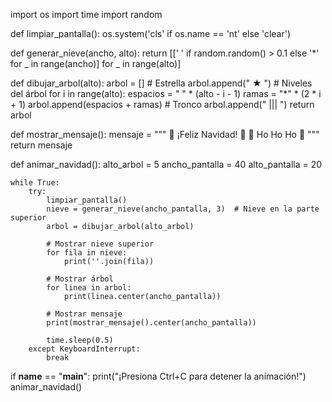 import os
import time
import random

def limpiar_pantalla():
    os.system('cls' if os.name == 'nt' else 'clear')

def generar_nieve(ancho, alto):
    return [[' ' if random.random() > 0.1 else '*' for _ in range(ancho)] for _ in range(alto)]

def dibujar_arbol(alto):
    arbol = []
    # Estrella
    arbol.append("    ★    ")
    # Niveles del árbol
    for i in range(alto):
        espacios = " " * (alto - i - 1)
        ramas = "*" * (2 * i + 1)
        arbol.append(espacios + ramas)
    # Tronco
    arbol.append("    |||    ")
    return arbol

def mostrar_mensaje():
    mensaje = """
    🎄 ¡Feliz Navidad! 🎄
    🎅 Ho Ho Ho 🎅
    """
    return mensaje

def animar_navidad():
    alto_arbol = 5
    ancho_pantalla = 40
    alto_pantalla = 20
    
    while True:
        try:
            limpiar_pantalla()
            nieve = generar_nieve(ancho_pantalla, 3)  # Nieve en la parte superior
            arbol = dibujar_arbol(alto_arbol)
            
            # Mostrar nieve superior
            for fila in nieve:
                print(''.join(fila))
            
            # Mostrar árbol
            for linea in arbol:
                print(linea.center(ancho_pantalla))
                
            # Mostrar mensaje
            print(mostrar_mensaje().center(ancho_pantalla))
            
            time.sleep(0.5)
        except KeyboardInterrupt:
            break

if __name__ == "__main__":
    print("¡Presiona Ctrl+C para detener la animación!")
    animar_navidad()
